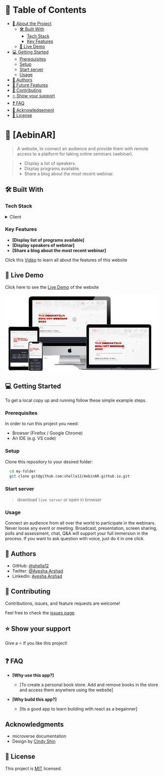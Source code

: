 # 📗 Table of Contents

- [📖 About the Project](#about-project)
  - [🛠 Built With](#built-with)
    - [Tech Stack](#tech-stack)
    - [Key Features](#key-features)
  - [🚀 Live Demo](#live-demo)
- [💻 Getting Started](#getting-started)
  - [Prerequisites](#prerequisites)
  - [Setup](#setup)
  - [Start server](#start-server)
  - [Usage](#usage)
- [👥 Authors](#authors)
- [🔭 Future Features](#future-features)
- [🤝 Contributing](#contributing)
- [⭐️ Show your support](#support)
- [❓ FAQ](#faq)
- [👏 Acknowledgement](#acknowledgments)
- [📝 License](#license)

# 📖 [AebinAR] <a name="about-project"></a>

> A website, to connect an audience and provide them with remote access to a platform for taking online seminars (webinar). 

> - Display a list of speakers.
> - Display programs available.
> - Share a blog about the most recent webinar. 


## 🛠 Built With <a name="built-with"></a>

### Tech Stack <a name="tech-stack"></a>
<details>
  <summary>Client</summary>
  <ul>
    <li><a href="https://www.javascript.com/">Javascript</a></li>
  </ul>
</details>

### Key Features <a name="key-features"></a>

- **[Display list of programs available]**
- **[Display speakers of webinar]**
- **[Share a blog about the most recent webinar]**

Click this [Video](https://www.loom.com/share/10df897914bc4e029701a413df19c05f) to learn all about the features of this website 

## 🚀 Live Demo <a name="live-demo"></a>

Click here to see the [Live Demo](https://shella12.github.io/AebinAR.github.io/) of the website

![](./images/multi-device-mockup.png) 

## 💻 Getting Started <a name="getting-started"></a>

To get a local copy up and running follow these simple example steps.

### Prerequisites

In order to run this project you need:
- Browser (Firefox / Google Chrome)
- An IDE (e.g. VS code)

### Setup

Clone this repository to your desired folder:

```sh
  cd my-folder
  git clone git@github.com:shella12/AebinAR.github.io.git
```

### Start server

> download `live server` or open in browser

### Usage

Connect an audience from all over the world to participate in the webinars. Never loose any event or meeting. Broadcast, presentation, screen sharing, polls and assessment, chat, Q&A will support your full immersion in the process. If you want to ask question with voice, just do it in one click.


## 👥 Authors <a name="authors"></a>

- GitHub: [@shella12](https://github.com/shella12)
- Twitter: [@Ayesha Arshad](https://twitter.com/AyeshaA03712974)
- LinkedIn: [Ayesha Arshad](https://www.linkedin.com/in/ayesha-arshad-a690a015a/)

## 🤝 Contributing <a name="contributing"></a>

Contributions, issues, and feature requests are welcome!

Feel free to check the [issues page](../../issues/).

## ⭐️ Show your support <a name="support"></a>

Give a ⭐️ if you like this project!

## ❓ FAQ <a name="faq"></a>

- **[Why use this app?]**

  - [To create a personal book store. Add and remove books in the store and access them anywhere using the website]

- **[Why build this app?]**

  - [Its a good app to learn building with react as a begainner]

## Acknowledgments <a name="acknowledgments"></a>

- microverse documentation
- Design by [Cindy Shin](https://www.behance.net/adagio07)

## 📝 License <a name="license"></a>

This project is [MIT](./LICENSE) licensed.
